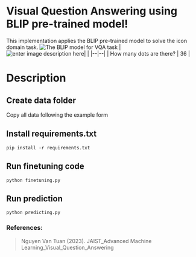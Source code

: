 # Visual Question Answering using BLIP pre-trained model!

This implementation applies the BLIP pre-trained model to solve the icon domain task. 
![The BLIP model for VQA task](https://i.postimg.cc/ncnxSnJw/image.png)
|  ![enter image description here](https://i.postimg.cc/1zSYsrmm/image.png)|  |
|--|--|
| How many dots are there? | 36 |

# Description

## Create data folder

Copy all data following the example form

## Install requirements.txt

    pip install -r requirements.txt

## Run finetuning code

    python finetuning.py

## Run prediction

    python predicting.py

### References:

> Nguyen Van Tuan (2023). JAIST_Advanced Machine Learning_Visual_Question_Answering

